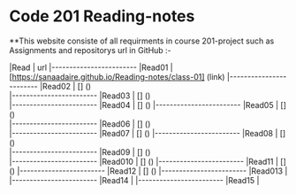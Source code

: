 # Code 201 Reading-notes

**This website consiste of all requirments in course 201-project such as Assignments and repositorys url in GitHub :-


|Read      |    url
|------------------------
|Read01    |   [https://sanaadaire.github.io/Reading-notes/class-01] (link)
|------------------------
|Read02    |    [] ()        
|------------------------
|Read03    |    [] ()          
|------------------------
|Read04    |    [] ()
|------------------------
|Read05    |    [] ()         
|------------------------
|Read06    |     [] ()         
|------------------------
|Read07    |    [] ()
|------------------------
|Read08    |     [] ()         
|------------------------
|Read09    |     [] ()         
|------------------------
|Read010   |    [] ()
|------------------------
|Read11    |      [] ()
|------------------------
|Read12    |      [] ()
|------------------------
|Read013   |    []()
|------------------------
|Read14    |[]()
|------------------------
|Read15    | []()